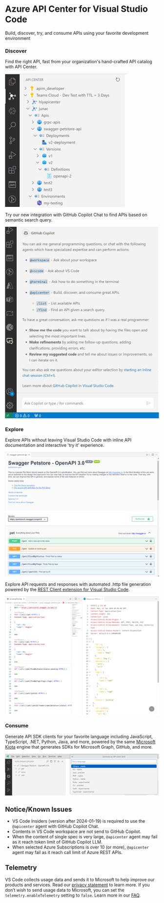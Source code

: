 # Azure API Center for Visual Studio Code

Build, discover, try, and consume APIs using your favorite development environment

### Discover

Find the right API, fast from your organization's hand-crafted API catalog with API Center.

![](./media/tree-view.png)

Try our new integration with GitHub Copilot Chat to find APIs based on semantic search query.

![](./media/chat-agent.gif)

### Explore

Explore APIs without leaving Visual Studio Code with inline API documentation and interactive 'try it' experience.

![](./media/view-api-doc.png)

Explore API requests and responses with automated .http file generation powered by the [REST Client extension for Visual Studio Code](https://marketplace.visualstudio.com/items?itemName=humao.rest-client).

![](./media/generate-http-file.png)

### Consume

Generate API SDK clients for your favorite language including JavaScript, TypeScript, .NET, Python, Java, and more, powered by the same [Microsoft Kiota](https://learn.microsoft.com/en-us/openapi/kiota/overview) engine that generates SDKs for Microsoft Graph, GitHub, and more.

![](./media/generate-api-client.png)

## Notice/Known Issues

- VS Code Insiders (version after 2024-01-19) is required to use the `@apicenter` agent with GitHub Copilot Chat.
- Contents in VS Code workspace are not send to GitHub Copilot.
- When the content of single spec is very large, `@apicenter` agent may fail as it reach token limit of GitHub Copilot LLM.
- When selected Azure Subscriptions is over 10 (or more), `@apicenter` agent may fail as it reach call limit of Azure REST APIs.

## Telemetry

VS Code collects usage data and sends it to Microsoft to help improve our products and services. Read our [privacy statement](https://go.microsoft.com/fwlink/?LinkID=528096&clcid=0x409) to learn more. If you don’t wish to send usage data to Microsoft, you can set the `telemetry.enableTelemetry` setting to `false`. Learn more in our [FAQ](https://code.visualstudio.com/docs/supporting/faq#_how-to-disable-telemetry-reporting).
